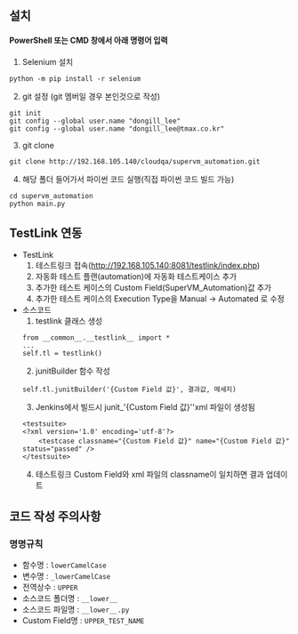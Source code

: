 ## 설치
#### PowerShell 또는 CMD 창에서 아래 명령어 입력
1) Selenium 설치
```
python -m pip install -r selenium
```

2) git 설정 (git 멤버일 경우 본인것으로 작성)
```
git init
git config --global user.name "dongill_lee" 
git config --global user.name "dongill_lee@tmax.co.kr" 
```

3) git clone
```
git clone http://192.168.105.140/cloudqa/supervm_automation.git
```

4) 해당 폴더 들어가서 파이썬 코드 실행(직접 파이썬 코드 빌드 가능)
```
cd supervm_automation
python main.py
```

## TestLink 연동
* TestLink
  1) 테스트링크 접속(http://192.168.105.140:8081/testlink/index.php)
  2) 자동화 테스트 플랜(automation)에 자동화 테스트케이스 추가
  3) 추가한 테스트 케이스의 Custom Field(SuperVM_Automation)값 추가
  4) 추가한 테스트 케이스의 Execution Type을 Manual -> Automated 로 수정
* 소스코드
  1) testlink 클래스 생성
    ```
    from __common__.__testlink__ import *
    ...
    self.tl = testlink()
    ```
  2) junitBuilder 함수 작성
    ```
    self.tl.junitBuilder('{Custom Field 값}', 결과값, 메세지)
    ```
  3) Jenkins에서 빌드시 junit_'{Custom Field 값}''xml 파일이 생성됨
    ```
    <testsuite>
    <?xml version='1.0' encoding='utf-8'?>
        <testcase classname="{Custom Field 값}" name="{Custom Field 값}" status="passed" />
    </testsuite>
    ```
  4) 테스트링크 Custom Field와 xml 파일의 classname이 일치하면 결과 업데이트
  
## 코드 작성 주의사항
### 명명규칙
* 함수명 : `lowerCamelCase`
* 변수명 : `_lowerCamelCase`
* 전역상수 : `UPPER`
* 소스코드 폴더명 : `__lower__`
* 소스코드 파일명 : `__lower__.py`
* Custom Field명 : ``UPPER_TEST_NAME``